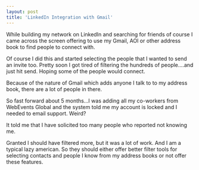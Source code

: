 ```yaml
---
layout: post
title: 'LinkedIn Integration with Gmail'
---
```

While building my network on LinkedIn and searching for friends of course I came across the screen offering to use my Gmail, AOl or other address book to find people to connect with.<p></p>
Of course I did this and started selecting the people that I wanted to send an invite too. Pretty soon I got tired of filtering the hundreds of people....and just hit send. Hoping some of the people would connect.<p></p>
Because of the nature of Gmail which adds anyone I talk to to my address book, there are a lot of people in there.<p></p>
So fast forward about 5 months...I was adding all my co-workers from WebEvents Global and the system told me my account is locked and I needed to email support. Weird?<p></p>
It told me that I have solicited too many people who reported not knowing me.<p></p>
Granted I should have filtered more, but it was a lot of work. And I am a typical lazy american. So they should either offer better filter tools for selecting contacts and people I know from my address books or not offer these features.